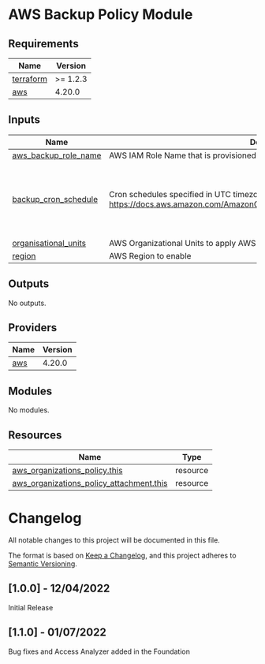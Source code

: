 
# AWS Backup Policy Module
## Requirements

| Name | Version |
|------|---------|
| <a name="requirement_terraform"></a> [terraform](#requirement\_terraform) | >= 1.2.3 |
| <a name="requirement_aws"></a> [aws](#requirement\_aws) | 4.20.0 |
## Inputs

| Name | Description | Type | Default | Required |
|------|-------------|------|---------|:--------:|
| <a name="input_aws_backup_role_name"></a> [aws\_backup\_role\_name](#input\_aws\_backup\_role\_name) | AWS IAM Role Name that is provisioned into each account to run backups. | `string` | `"aws-backup"` | no |
| <a name="input_backup_cron_schedule"></a> [backup\_cron\_schedule](#input\_backup\_cron\_schedule) | Cron schedules specified in UTC timezone. https://docs.aws.amazon.com/AmazonCloudWatch/latest/events/ScheduledEvents.html | <pre>object({<br>    daily   = string<br>    weekly  = string<br>    monthly = string<br>    yearly  = string<br>  })</pre> | <pre>{<br>  "daily": "cron(0 15 ? * * *)",<br>  "monthly": "cron(0 21 ? * 1#1 *)",<br>  "weekly": "cron(0 18 ? * 1 *)",<br>  "yearly": "cron(0 12 1 1 ? *)"<br>}</pre> | no |
| <a name="input_organisational_units"></a> [organisational\_units](#input\_organisational\_units) | AWS Organizational Units to apply AWS Backup policies to. | `list(string)` | n/a | yes |
| <a name="input_region"></a> [region](#input\_region) | AWS Region to enable | `string` | n/a | yes |
## Outputs

No outputs.
## Providers

| Name | Version |
|------|---------|
| <a name="provider_aws"></a> [aws](#provider\_aws) | 4.20.0 |
## Modules

No modules.
## Resources

| Name | Type |
|------|------|
| [aws_organizations_policy.this](https://registry.terraform.io/providers/hashicorp/aws/4.20.0/docs/resources/organizations_policy) | resource |
| [aws_organizations_policy_attachment.this](https://registry.terraform.io/providers/hashicorp/aws/4.20.0/docs/resources/organizations_policy_attachment) | resource |
# Changelog
All notable changes to this project will be documented in this file.

The format is based on [Keep a Changelog](https://keepachangelog.com/en/1.0.0/),
and this project adheres to [Semantic Versioning](https://semver.org/spec/v2.0.0.html).

## [1.0.0] - 12/04/2022
Initial Release

## [1.1.0] - 01/07/2022
Bug fixes and Access Analyzer added in the Foundation

